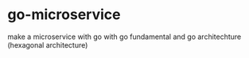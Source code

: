 # go-microservice
make a microservice with go with go fundamental and go architechture (hexagonal architecture)
